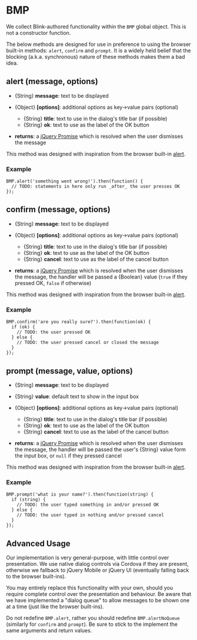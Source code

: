 # BMP

We collect Blink-authored functionality within the `BMP` global object. This is not a constructor function.

The below methods are designed for use in preference to using the browser built-in methods: `alert`, `confirm` and `prompt`. It is a widely held belief that the blocking (a.k.a. synchronous) nature of these methods makes them a bad idea.


## alert (message, options)

- {String} **message**: text to be displayed
- {Object} **[options]**: additional options as key->value pairs (optional)
    - {String} **title**: text to use in the dialog's title bar (if possible)
    - {String} **ok**: text to use as the label of the OK button

- **returns**: a [jQuery Promise](http://api.jquery.com/category/deferred-object/)
  which is resolved when the user dismisses the message

This method was designed with inspiration from the browser built-in [alert](https://developer.mozilla.org/en-US/docs/DOM/window.alert).

### Example

```
BMP.alert('something went wrong!').then(function() {
  // TODO: statements in here only run _after_ the user presses OK
});
```


## confirm (message, options)

- {String} **message**: text to be displayed
- {Object} **[options]**: additional options as key->value pairs (optional)
    - {String} **title**: text to use in the dialog's title bar (if possible)
    - {String} **ok**: text to use as the label of the OK button
    - {String} **cancel**: text to use as the label of the cancel button

- **returns**: a [jQuery Promise](http://api.jquery.com/category/deferred-object/)
  which is resolved when the user dismisses the message, the handler will be passed a {Boolean} value (`true` if they pressed OK, `false` if otherwise)

This method was designed with inspiration from the browser built-in [alert](https://developer.mozilla.org/en-US/docs/DOM/window.confirm).

### Example

```
BMP.confirm('are you really sure?').then(function(ok) {
  if (ok) {
    // TODO: the user pressed OK
  } else {
    // TODO: the user pressed cancel or closed the message
  }
});
```


## prompt (message, value, options)

- {String} **message**: text to be displayed
- {String} **value**: default text to show in the input box
- {Object} **[options]**: additional options as key->value pairs (optional)
    - {String} **title**: text to use in the dialog's title bar (if possible)
    - {String} **ok**: text to use as the label of the OK button
    - {String} **cancel**: text to use as the label of the cancel button

- **returns**: a [jQuery Promise](http://api.jquery.com/category/deferred-object/)
  which is resolved when the user dismisses the message, the handler will be passed the user's {String} value form the input box, or `null` if they pressed cancel

This method was designed with inspiration from the browser built-in [alert](https://developer.mozilla.org/en-US/docs/DOM/window.prompt).

### Example

```
BMP.prompt('what is your name?').then(function(string) {
  if (string) {
    // TODO: the user typed something in and/or pressed OK
  } else {
    // TODO: the user typed in nothing and/or pressed cancel
  }
});
```


## Advanced Usage

Our implementation is very general-purpose, with little control over presentation. We use native dialog controls via Cordova if they are present, otherwise we fallback to jQuery Mobile or jQuery UI (eventually falling back to the browser built-ins).

You may entirely replace this functionality with your own, should you require complete control over the presentation and behaviour. Be aware that we have implemented a "dialog queue" to allow messages to be shown one at a time (just like the browser built-ins).

Do not redefine `BMP.alert`, rather you should redefine `BMP.alertNoQueue` (similarly for `confirm` and `prompt`). Be sure to stick to the implement the same arguments and return values.